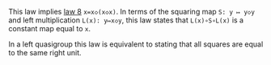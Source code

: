 This law implies [law 8](https://teorth.github.io/equational_theories/implications/?8) `x=x◇(x◇x)`.  In terms of the squaring map `S: y ↦ y◇y` and left multiplication `L(x): y↦x◇y`, this law states that `L(x)∘S∘L(x)` is a constant map equal to `x`.

In a left quasigroup this law is equivalent to stating that all squares are equal to the same right unit.
